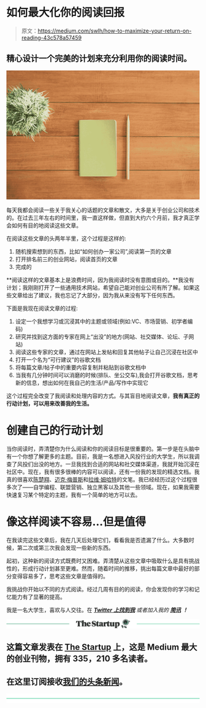 # 如何最大化你的阅读回报

> 原文：<https://medium.com/swlh/how-to-maximize-your-return-on-reading-43c578a57459>

## 精心设计一个完美的计划来充分利用你的阅读时间。

![](img/ec5c27b963aa89bca5d982f171501a7e.png)

每天我都会阅读一些关于我关心的话题的文章和散文，大多是关于创业公司和技术的。在过去三年左右的时间里，我一直这样做，但直到大约六个月前，我才真正学会如何有目的地阅读这些文章。

在阅读这些文章的头两年半里，这个过程是这样的:

1.  随机搜索想到的东西，比如“如何创办一家公司”,阅读第一页的文章
2.  打开排名前三的创业网站，阅读首页的文章
3.  完成的

**阅读这样的文章基本上是浪费时间，因为我阅读时没有意图或目的。**我没有计划；我刚刚打开了一些通用技术网站，希望自己能对创业公司有所了解。如果这些文章给出了建议，我也忘记了大部分，因为我从来没有写下任何东西。

下面是我现在阅读文章的过程:

1.  设定一个我想学习或沉浸其中的主题或领域(例如:VC、市场营销、初学者编码)
2.  研究并找到这方面的专家在网上“出没”的地方(网站、社交媒体、论坛、子网站)
3.  阅读这些专家的文章，通过在网站上发帖和回复其他帖子让自己沉浸在社区中
4.  打开一个名为“可行建议”的谷歌文档
5.  将每篇文章/帖子中的重要内容复制并粘贴到谷歌文档中
6.  当我有几分钟时间可以消磨的时候(排队、坐公交车),我会打开谷歌文档，思考新的信息，想出如何在我自己的生活/产品/写作中实现它

这个过程完全改变了我阅读和处理内容的方式。与其盲目地阅读文章，**我有真正的行动计划，可以用来改善我的生活。**

# 创建自己的行动计划

当你阅读时，弄清楚你为什么阅读和你的阅读目标是很重要的。第一步是在头脑中有一个你想了解更多的主题。目前，我是一名想进入风投行业的大学生，所以我调查了风投们出没的地方。一旦我找到合适的网站和社交媒体渠道，我就开始沉浸在社区中。现在，我有很多很棒的内容可以阅读，还有一份我的发现的精选文档。我真的很喜欢[陈楚翔](https://medium.com/u/8edc94d7a232?source=post_page-----43c578a57459--------------------------------)、[迈克·梅普斯](https://medium.com/u/4ae22b549b9e?source=post_page-----43c578a57459--------------------------------)和[拉维·姆哈特](https://medium.com/u/4d8668e0ccc9?source=post_page-----43c578a57459--------------------------------)的文笔。我已经经历过这个过程很多次了——自学编程、联盟营销、独立黑客以及其他一些领域。现在，如果我需要快速复习某个特定的主题，我有一个简单的地方可以去。

# 像这样阅读不容易…但是值得

在我读完这些文章后，我在几天后处理它们，看看我是否遗漏了什么。大多数时候，第二次或第三次我会发现一些新的东西。

起初，这种新的阅读方式既费时又困难。弄清楚从这些文章中吸取什么是具有挑战性的，形成行动计划甚至更难。然而，随着时间的推移，挑出每篇文章中最好的部分变得容易多了，思考这些文章是值得的。

我挑战你开始以不同的方式阅读。经过几周有目的的阅读，你会发现你的学习和记忆能力有了显著的提高。

我是一名大学生，喜欢与人交往。在 [***Twitter 上找到我***](https://twitter.com/jnhookem) *或者加入我的* [***简讯***](http://eepurl.com/dxL78z) ***！***

[![](img/308a8d84fb9b2fab43d66c117fcc4bb4.png)](https://medium.com/swlh)

## 这篇文章发表在 [The Startup](https://medium.com/swlh) 上，这是 Medium 最大的创业刊物，拥有 335，210 多名读者。

## 在这里订阅接收[我们的头条新闻](http://growthsupply.com/the-startup-newsletter/)。

[![](img/b0164736ea17a63403e660de5dedf91a.png)](https://medium.com/swlh)